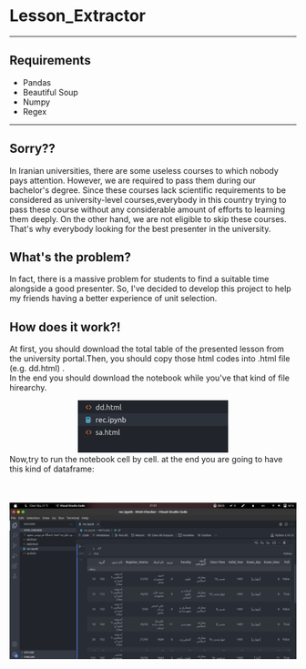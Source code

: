 # Lesson_Extractor
-------------
## Requirements
- Pandas
- Beautiful Soup
- Numpy
- Regex
-------------
## Sorry??
In Iranian universities, there are some useless courses to which nobody pays attention. However, we are required to pass them during our bachelor's degree. Since these courses lack scientific requirements to be considered as university-level courses,everybody in this country trying to pass these course without any considerable amount of efforts to learning them deeply. On the other hand, we are not eligible to skip these courses. That's why everybody looking for the best presenter in the university.
## What's the problem?
In fact, there is a massive problem for students to find a suitable time alongside a good presenter. So, I've decided to develop this project to help my friends having a better experience of unit selection.    
## How does it work?!
At first, you should download the total table of the presented lesson from the university portal.Then, you should copy those html codes into .html file (e.g. dd.html) .    
In the end you should download the notebook while you've that kind of file hirearchy.      
<div style="text-align:center">
  <img src="https://github.com/rezasharifi82/Lesson_Extractor/blob/main/scr/Screenshot%20from%202023-09-14%2022-03-23.png" alt="Files" title="Files">
</div>
Now,try to run the notebook cell by cell.
at the end you are going to have this kind of dataframe:      

<br> 
<br> 
<br> 
<br> 
          
<div style="text-align:center">
  <img src="https://github.com/rezasharifi82/Lesson_Extractor/blob/main/scr/Screenshot%20from%202023-09-14%2021-23-44.png" alt="Files" title="Files">
</div>




